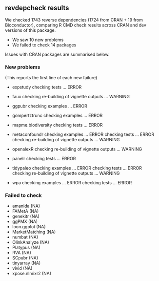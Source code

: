 ## revdepcheck results

We checked 1743 reverse dependencies (1724 from CRAN + 19 from Bioconductor), comparing R CMD check results across CRAN and dev versions of this package.

 * We saw 10 new problems
 * We failed to check 14 packages

Issues with CRAN packages are summarised below.

### New problems
(This reports the first line of each new failure)

* expstudy
  checking tests ... ERROR

* faux
  checking re-building of vignette outputs ... WARNING

* ggpubr
  checking examples ... ERROR

* gompertztrunc
  checking examples ... ERROR

* mapme.biodiversity
  checking tests ... ERROR

* metaconfoundr
  checking examples ... ERROR
  checking tests ... ERROR
  checking re-building of vignette outputs ... WARNING

* openalexR
  checking re-building of vignette outputs ... WARNING

* panelr
  checking tests ... ERROR

* tidypaleo
  checking examples ... ERROR
  checking tests ... ERROR
  checking re-building of vignette outputs ... WARNING

* wpa
  checking examples ... ERROR
  checking tests ... ERROR

### Failed to check

* amanida        (NA)
* FAMetA         (NA)
* genekitr       (NA)
* ggPMX          (NA)
* loon.ggplot    (NA)
* MarketMatching (NA)
* numbat         (NA)
* OlinkAnalyze   (NA)
* Platypus       (NA)
* RVA            (NA)
* SCpubr         (NA)
* tinyarray      (NA)
* vivid          (NA)
* xpose.nlmixr2  (NA)
